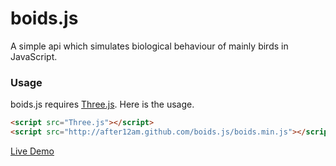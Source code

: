 # boids.js

A simple api which simulates biological behaviour of mainly birds in JavaScript.
  
  
### Usage ###

boids.js requires [Three.js](https://github.com/mrdoob/three.js/). Here is the usage.

```html
<script src="Three.js"></script>
<script src="http://after12am.github.com/boids.js/boids.min.js"></script>
```

[Live Demo](http://after12am.github.com/boids.js/example/perfume-dev.html)
